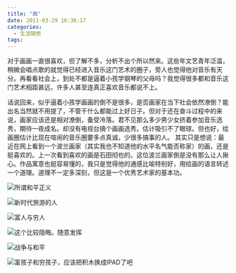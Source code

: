 ```yaml
---
title: "画"
date: 2011-03-29 16:36:17
categories:
  - 生活随想
tags:
---
```


对于画画一直很喜欢，但了解不多，分析不出个所以然来。这些年文艺青年泛滥，稍微会唱点歌的就觉得已经进入音乐这门艺术的圈子，旁人也觉得他对音乐有天分。再看看社会上，到处不都是逼着小孩学钢琴的父母吗？我觉得很多都和音乐这门艺术相距甚远，许多人甚至连真正喜欢音乐都说不上。 

话说回来，似乎逼着小孩学画画的倒不是很多，是否画家在当下社会依然潦倒？能出名当然就不用提了，不管干什么都能过上好日子。但对于还在奋斗过程中的来说，画家应该还是相对潦倒，备受冷落。君不见那么多少男少女挤着参加音乐选秀，期待一夜成名。却没有电视台搞个画画选秀。估计吸引不了眼球。但也好，绘画圈估计比现在喧闹的音乐圈要多点真诚，少很多搞事的人。 其实只是想说：最近在网上看到一个波兰画家（其实我也不知道他的水平名气能否称家）的画，还是挺喜欢的。上一次看到喜欢的画是石田彻也的。这位波兰画家倒是没有那么让人揪心。作品寓意也挺容易懂的，我只是觉得他的通感比喻特别好，用绘画的语言转述一个道理。道理不一定多深刻，但这是一个优秀艺术家的基本功。 

![所谓和平正义](../../../images/2011/integration_785649.jpg)

![新时代旅游的人](../../../images/2011/tourism_46159.jpg)

![富人与穷人](../../../images/2011/trouble_52489.jpg)

![这个比较隐晦。随意发挥](../../../images/2011/olympic_games_2_101359.jpg)

![战争与和平](../../../images/2011/trenches_28059.jpg)

![富孩子和穷孩子，应该把积木换成IPAD了吧](../../../images/2011/apple_431609.jpg)